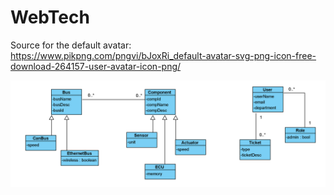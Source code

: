 # WebTech

Source for the default avatar:&nbsp;
https://www.pikpng.com/pngvi/bJoxRi_default-avatar-svg-png-icon-free-download-264157-user-avatar-icon-png/

![UML Diagram](/img/UMLBusCompGeneralisation.png)